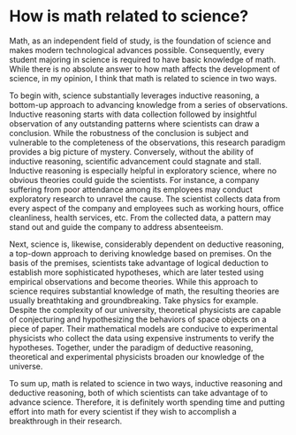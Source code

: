 # How is math related to science?

Math, as an independent field of study, is the foundation of science and makes modern technological advances possible. Consequently, every student majoring in science is required to have basic knowledge of math. While there is no absolute answer to how math affects the development of science, in my opinion, I think that math is related to science in two ways.

To begin with, science substantially leverages inductive reasoning, a bottom-up approach to advancing knowledge from a series of observations. Inductive reasoning starts with data collection followed by insightful observation of any outstanding patterns where scientists can draw a conclusion. While the robustness of the conclusion is subject and vulnerable to the completeness of the observations, this research paradigm provides a big picture of mystery. Conversely, without the ability of inductive reasoning, scientific advancement could stagnate and stall. Inductive reasoning is especially helpful in exploratory science, where no obvious theories could guide the scientists. For instance, a company suffering from poor attendance among its employees may conduct exploratory research to unravel the cause. The scientist collects data from every aspect of the company and employees such as working hours, office cleanliness, health services, etc. From the collected data, a pattern may stand out and guide the company to address absenteeism.

Next, science is, likewise, considerably dependent on deductive reasoning, a top-down approach to deriving knowledge based on premises. On the basis of the premises, scientists take advantage of logical deduction to establish more sophisticated hypotheses, which are later tested using empirical observations and become theories. While this approach to science requires substantial knowledge of math, the resulting theories are usually breathtaking and groundbreaking. Take physics for example. Despite the complexity of our university, theoretical physicists are capable of conjecturing and hypothesizing the behaviors of space objects on a piece of paper. Their mathematical models are conducive to experimental physicists who collect the data using expensive instruments to verify the hypotheses. Together, under the paradigm of deductive reasoning, theoretical and experimental physicists broaden our knowledge of the universe.

To sum up, math is related to science in two ways, inductive reasoning and deductive reasoning, both of which scientists can take advantage of to advance science. Therefore, it is definitely worth spending time and putting effort into math for every scientist if they wish to accomplish a breakthrough in their research.
